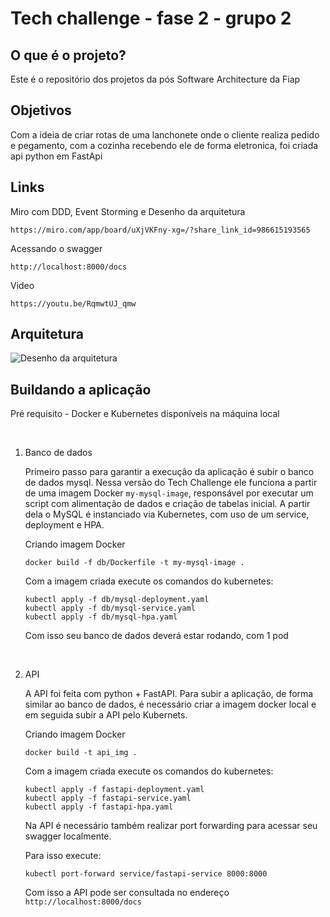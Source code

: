 # Tech challenge - fase 2 - grupo 2

## O que é o projeto?
Este é o repositório dos projetos da pós Software Architecture da Fiap


## Objetivos

Com a ideia de criar rotas de uma lanchonete onde o cliente realiza pedido e pegamento, com a cozinha recebendo ele de forma eletronica, foi criada api python em FastApi


## Links

Miro com DDD, Event Storming e Desenho da arquitetura

```https://miro.com/app/board/uXjVKFny-xg=/?share_link_id=986615193565 ```


Acessando o swagger

``` http://localhost:8000/docs ``` 

Video

``` https://youtu.be/RqmwtUJ_qmw ```


## Arquitetura

![Desenho da arquitetura](img/desenho.png?raw=true "Title")


## Buildando a aplicação


Pré requisito - Docker e Kubernetes disponíveis na máquina local

<br>

1. Banco de dados

   
   Primeiro passo para garantir a execução da aplicação é subir o banco de dados mysql.
   Nessa versão do Tech Challenge ele funciona a partir de uma imagem Docker `my-mysql-image`, responsável por executar um script com alimentação de dados e criação de tabelas inicial.
   A partir dela o MySQL é instanciado via Kubernetes, com uso de um service, deployment e HPA.

   Criando imagem Docker
   
   `docker build -f db/Dockerfile -t my-mysql-image . `
   
   
   Com a imagem criada execute os comandos do kubernetes:

   ```
   kubectl apply -f db/mysql-deployment.yaml
   kubectl apply -f db/mysql-service.yaml
   kubectl apply -f db/mysql-hpa.yaml
   ```

   Com isso seu banco de dados deverá estar rodando, com 1 pod

   <br>

2. API

   
   A API foi feita com python + FastAPI. Para subir a aplicação, de forma similar ao banco de dados, é necessário criar a imagem docker local e em seguida subir a API pelo Kubernets.

   Criando imagem Docker
   
   `docker build -t api_img . `

   
   Com a imagem criada execute os comandos do kubernetes:

   
   ```
   kubectl apply -f fastapi-deployment.yaml
   kubectl apply -f fastapi-service.yaml
   kubectl apply -f fastapi-hpa.yaml
   ```
   

   Na API é necessário também realizar port forwarding para acessar seu swagger localmente.
   
   Para isso execute:
   
   `kubectl port-forward service/fastapi-service 8000:8000`

   
   Com isso a API pode ser consultada no endereço `http://localhost:8000/docs`

